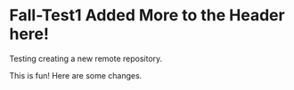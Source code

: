 # Fall-Test1 Added More to the Header here!
Testing creating a new remote repository.

This is fun! Here are some changes.
